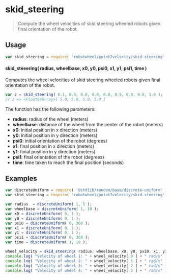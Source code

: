 # skid_steering

> Compute the wheel velocities of skid steering wheeled robots given final orientation of the robot.

<section class="usage">

## Usage

```javascript
var skid_steering = require( 'robotwheel/point2velocity/skid-steering' );
```

#### skid_steeering( radius, wheelbase, x0, y0, psi0, x1, y1, psi1, time )

Computes the wheel velocities of skid steering wheeled robots given final orientation of the robot.

```javascript
var z = skid_steering( 0.1, 0.4, 0.0, 0.0, 0.0, 0.5, 0.0, 0.0, 1.0 );
// z => <Float64Array>[ 5.0, 5.0, 5.0, 5.0 ]
```

The function has the following parameters:

-  **radius**: radius of the wheel (meters)
-  **wheelbase**: distance of the wheel from the center of the robot (meters)
-  **x0**: initial position in x direction (meters)
-  **y0**: initial position in y direction (meters)
-  **psi0**: initial orientation of the robot (degrees)
-  **x1**: final position in x direction (meters)
-  **y1**: finial position in y direction (meters)
-  **psi1**: final orientation of the robot (degrees)
-  **time**: time taken to reach the final position (seconds)

</section>

<!-- ./usage -->

<section class="examples">

## Examples

```javascript
var discreteUniform = require( '@stdlib/random/base/discrete-uniform' );
var skid_steering = require( 'robotwheel/point2velocity/skid-steering' );

var radius  = discreteUniform( 1, 5 );
var wheelbase = discreteUniform( 1, 10 );
var x0 = discreteUniform( 0, 1 );
var y0 = discreteUniform( 0, 1 );
var psi0 = discreteUniform( 0, 360 );
var x1 = discreteUniform( 0, 1 );
var y1 = discreteUniform( 0, 1 );
var psi1 = discreteUniform( 0, 360 );
var time = discreteUniform( 1, 10 );

wheel_velocity = skid_steering( radius, wheelbase, x0, y0, psi0, x1, y1, psi1, time );
console.log( "Velocity of wheel 1: " + wheel_velocity[ 0 ] + " rad/s" );
console.log( "Velocity of wheel 2: " + wheel_velocity[ 1 ] + " rad/s" );
console.log( "Velocity of wheel 3: " + wheel_velocity[ 2 ] + " rad/s" );
console.log( "Velocity of wheel 4: " + wheel_velocity[ 3 ] + " rad/s" );
```